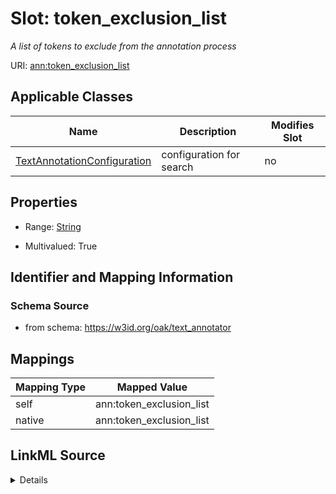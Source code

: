 

# Slot: token_exclusion_list


_A list of tokens to exclude from the annotation process_





URI: [ann:token_exclusion_list](https://w3id.org/linkml/text_annotator/token_exclusion_list)



<!-- no inheritance hierarchy -->





## Applicable Classes

| Name | Description | Modifies Slot |
| --- | --- | --- |
| [TextAnnotationConfiguration](TextAnnotationConfiguration.md) | configuration for search |  no  |







## Properties

* Range: [String](String.md)

* Multivalued: True





## Identifier and Mapping Information







### Schema Source


* from schema: https://w3id.org/oak/text_annotator




## Mappings

| Mapping Type | Mapped Value |
| ---  | ---  |
| self | ann:token_exclusion_list |
| native | ann:token_exclusion_list |




## LinkML Source

<details>
```yaml
name: token_exclusion_list
description: A list of tokens to exclude from the annotation process
from_schema: https://w3id.org/oak/text_annotator
rank: 1000
alias: token_exclusion_list
owner: TextAnnotationConfiguration
domain_of:
- TextAnnotationConfiguration
range: string
multivalued: true

```
</details>